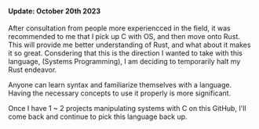 #### Update: October 20th 2023

After consultation from people more experiencced in the field, it was recommended to me that I pick up C with OS, and then move onto Rust. This will provide me better understanding of Rust, and what about it makes it so great. Consdering that this is the direction I wanted to take with this language, (Systems Programming), I am deciding to temporarily halt my Rust endeavor. 

Anyone can learn syntax and familiarize themselves with a language. Having the necessary concepts to use it properly is more significant.

Once I have 1 ~ 2 projects manipulating systems with C on this GitHub, I'll come back and continue to pick this language back up.
